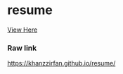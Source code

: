 # resume
[View Here](https://khanzzirfan.github.io/resume/)

### Raw link
https://khanzzirfan.github.io/resume/

